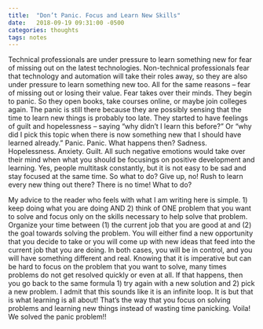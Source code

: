 ```yaml
---
title:  "Don’t Panic. Focus and Learn New Skills"
date:   2018-09-19 09:31:00 -0500
categories: thoughts 
tags: notes 
---
```


Technical professionals are under pressure to learn something new for fear of missing out on the latest technologies. Non-technical professionals fear that technology and automation will take their roles away, so they are also under pressure to learn something new too. All for the same reasons – fear of missing out or losing their value. Fear takes over their minds. They begin to panic. So they open books, take courses online, or maybe join colleges again. The panic is still there because they are possibly sensing that the time to learn new things is probably too late. They started to have feelings of guilt and hopelessness – saying “why didn’t I learn this before?” Or “why did I pick this topic when there is now something new that I should have learned already.” Panic. Panic. What happens then? Sadness. Hopelessness. Anxiety. Guilt. All such negative emotions would take over their mind when what you should be focusings on positive development and learning. Yes, people multitask constantly, but it is not easy to be sad and stay focused at the same time. So what to do? Give up, no! Rush to learn every new thing out there? There is no time! What to do?

My advice to the reader who feels with what I am writing here is simple. 1) keep doing what you are doing AND 2) think of ONE problem that you want to solve and focus only on the skills necessary to help solve that problem. Organize your time between (1) the current job that you are good at and (2) the goal towards solving the problem. You will either find a new opportunity that you decide to take or you will come up with new ideas that feed into the current job that you are doing. In both cases, you will be in control, and you will have something different and real. Knowing that it is imperative but can be hard to focus on the problem that you want to solve, many times problems do not get resolved quickly or even at all. If that happens, then you go back to the same formula 1) try again with a new solution and 2) pick a new problem. I admit that this sounds like it is an infinite loop. It is but that is what learning is all about! That’s the way that you focus on solving problems and learning new things instead of wasting time panicking. Voila! We solved the panic problem!!
